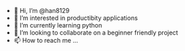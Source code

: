 - 👋 Hi, I’m @han8129
- 👀 I’m interested in productibity applications
- 🌱 I’m currently learning python
- 💞️ I’m looking to collaborate on a beginner friendly project
- 📫 How to reach me ...

<!---
han8129/han8129 is a ✨ special ✨ repository because its `README.md` (this file) appears on your GitHub profile.
You can click the Preview link to take a look at your changes.
--->
